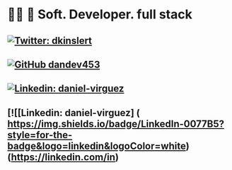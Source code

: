 
# 💪🏼  📄 Soft. Developer. full stack


## [![Twitter: dkinslert](https://img.shields.io/twitter/follow/dkinslert?style=social)](https://twitter.com/dkinslert)

## [![GitHub dandev453](https://img.shields.io/github/followers/dandev453?label=follow&style=social)](https://github.com/dandev453)

## [![Linkedin: daniel-virguez](https://img.shields.io/twitter/follow/dkinslert?style=social)](https://twitter.com/dkinslert)


## [![[Linkedin: daniel-virguez] ( https://img.shields.io/badge/LinkedIn-0077B5?style=for-the-badge&logo=linkedin&logoColor=white)(https://linkedin.com/in)

